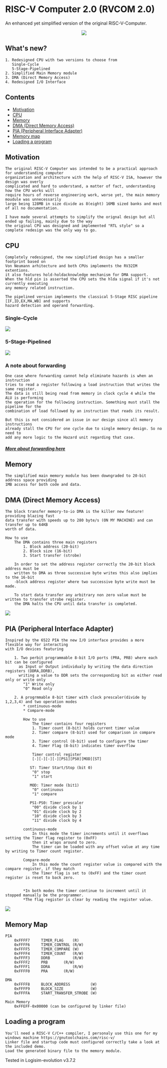 # RISC-V Computer 2.0 (RVCOM 2.0)
An enhanced yet simplified version of the original RISC-V-Computer.

<p align="center">
	<img src="screenshots/computer.png"/>
</p>
	
## What's new?
	1. Redesigned CPU with two versions to choose from
	   Single-Cycle
	   5-Stage-Pipelined
	2. Simplified Main Memory module
	3. DMA (Direct Memory Access)
	4. Redesigned I/O Interface 

## Contents
* [Motivation](#motivation)<br />
* [CPU](#cpu)<br />
* [Memory](#memory)<br />
* [DMA (Direct Memory Access)](#dma)<br />
* [PIA (Peripheral Interface Adapter)](#pia)<br />
* [Memory map](#mmap)<br />
* [Loading a program](#program)<br />

## Motivation <a name="motivation"></a>

	The original RISC-V Computer was intended to be a practical approach for understanding computer
	organization and architecture with the help of RISC-V ISA, however the design was overly
	complicated and hard to understand, a matter of fact, understanding how the CPU works will 
	require hours of reverse engineering work, worse yet, the main memory moudule was unnecessarily
	large being 128MB in size divide as 8(eight) 16MB sized banks and most of all no documentation.
	
	I have made several attempts to simplify the orignal design but all ended up failing, mainly due to the way
 	the original CPU was designed and implemented "RTL style" so a complete redesign was the only way to go.
 
## CPU <a name="cpu"></a>

	Completely redesigned, the new simplified design has a smaller footprint based on
	Von Neumann arhitecture and both CPUs implements the RV32IM extentions.
	it also features hold-holdacknowledge mechanism for DMA support.
	When the hld pin is asserted the CPU sets the hlda signal if it's not currently executing
	any memory related instruction. 
	
	The pipelined version implements the classical 5-Stage RISC pipeline [IF,ID,EX,MA,WB] and supports 
	hazard detection and operand forwarding.
	
### Single-Cycle
<img src="screenshots/cpu_sc.png"/>

### 5-Stage-Pipelined
<img src="screenshots/cpu_5pl.png" />
	 
### A note about forwarding
	One case where forwarding cannot help eliminate hazards is when an instruction
	tries to read a register following a load instruction that writes the same register.
	The data is still being read from memory in clock cycle 4 while the ALU is performing
	the operation for the following instruction. Something must stall the pipeline for the
	combination of load followed by an instruction that reads its result.
	
	But this is not considered an issue in our design since all memory instructions
	already stall the CPU for one cycle due to single memory design. So no need to 
	add any more logic to the Hazard unit regarding that case.  	
#####   [More about forwarding here](https://www.cs.umd.edu/~meesh/411/CA-online/chapter/handling-data-hazards/index.html)
	
## Memory <a name="memory"></a>

	The simplified main memory module has been downgraded to 20-bit address space providing
	1MB access for both code and data. 

## DMA (Direct Memory Access) <a name="dma"></a>

	The block transfer memory-to-io DMA is the killer new feature! providing blazing fast
	data transfer with speeds up to 280 byte/s (ON MY MACHINE) and can transfer up to 64KB
	worth of data.
	
	How to use
		The DMA contains three main registers 
			1. Block address (20-bit)
			2. Block size (16-bit)
			3. Start transfer (strobe)
		
		In order to set the address register correctly the 20-bit block address must be 
		written to DMA as three successive byte writes this also implies to the 16-bit 
		-block address register where two successive byte write must be made.

		To start data transfer any arbitrary non zero value must be written to transfer strobe register. 
		the DMA halts the CPU until data transfer is completed. 
		
<img src="screenshots/dma.png"/>
	
## PIA (Peripheral Interface Adapter) <a name="pia"></a>

	Inspired by the 6522 PIA the new I/O interface provides a more flexible way for interacting 
	with I/O devices featuring
	
		1. Two perbit programmable 8-bit I/O ports (PRA, PRB) where each bit can be configured
		  as Input or Output individualy by writing the data direction registers (DDRA,DDRB), 
		  writing a value to DDR sets the corresponding bit as either read only or write only
			"1" Write only
			"0" Read only
   
		2. A progrmmable 8-bit timer with clock prescaler(divide by 1,2,3,4) and two operation modes
			* continuous-mode
			* Compare-mode
		
			How to use
			    The timer contains four registers
				1. Timer count (8-bit) holds current timer value
				2. Timer compare (8-bit) used for comparison in compare mode
				3. Timer control (8-bit) used to configure the timer
				4. Timer Flag (8-bit) indicates timer overflow 
			
			    Timer control register	 	
				[-][-][-][-][PS1][PS0][MOD][ST]
			    
			   ST: Timer Start/Stop (bit 0)
				"0" stop
				"1" start

			   MOD: Timer mode (bit1)
				"0" continuous
				"1" compare
			
			   PS1-PS0: Timer prescaler
				"00" divide clock by 1
				"01" divide clock by 2
				"10" divide clock by 3
				"11" divide clock by 4
			     
			continuous-mode 
				In this mode the timer increments until it overflows setting the Timer flag register to (0xFF)
				then it wraps around to zero.
				The timer can be loaded with any offset value at any time by writing to Timer count register.  
			
			Compare-mode
				In this mode the count register value is compared with the compare register, if they match
				the Timer flag is set to (0xFF) and the timer count register is reset to back zero.
			
			
			*In both modes the timer continue to increment until it stopped manually be the programmer.
			*The flag register is clear by reading the register value. 
				
<img src="screenshots/pia.png"/>
			
## Memory Map <a name="mmap"></a>
	PIA
		0xFFFF7		TIMER_FLAG    (R)
		0xFFFF6		TIMER_CONTROL (R/W)
		0xFFFF5		TIMER_COMPARE (W)
		0xFFFF4		TIMER_COUNT   (R/W)
		0xFFFF3		DDRB	      (R/W)
		0xFFFF2		PRB	      (R/W)
		0xFFFF1		DDRA	      (R/W)
		0xFFFF0		PRA	      (R/W)
		
	DMA 
		0xFFFF8		BLOCK_ADDRESS         (W)
		0xFFFF9		BLOCK_SIZE    	      (W)
		0xFFFFA		START_TRANSFER_STROBE (W)
	
	Main Memory 
		0xFFEFF-0x00000 (can be configured by linker file)	
	

## Loading a program <a name="program"></a>
	You'll need a RISC-V C/C++ compiler, I personaly use this one for my windows machine https://gnutoolchains.com/risc-v/
	Linker file and startup code must configured correctly take a look at the included demo.
	Load the generated binary file to the memory module.
	
Tested in Logisim-evolution v3.7.2	
	
